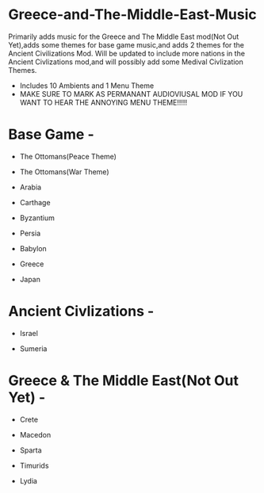 # Greece-and-The-Middle-East-Music
Primarily adds music for the Greece and The Middle East mod(Not Out Yet),adds some themes for base game music,and adds 2 themes for the Ancient Civilizations Mod. Will be updated to include more nations in the Ancient Civlizations mod,and will possibly add some Medival Civlization Themes.

* Includes 10 Ambients and 1 Menu Theme
* MAKE SURE TO MARK AS PERMANANT AUDIOVIUSAL MOD IF YOU WANT TO HEAR THE ANNOYING MENU THEME!!!!!

# Base Game -

* The Ottomans(Peace Theme)

* The Ottomans(War Theme)

* Arabia

* Carthage

* Byzantium

* Persia

* Babylon

* Greece

* Japan

# Ancient Civlizations -

* Israel

* Sumeria

# Greece & The Middle East(Not Out Yet) -

* Crete

* Macedon

* Sparta

* Timurids

* Lydia
